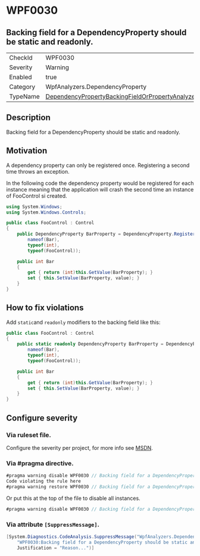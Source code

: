 # WPF0030
## Backing field for a DependencyProperty should be static and readonly.

<!-- start generated table -->
<table>
<tr>
  <td>CheckId</td>
  <td>WPF0030</td>
</tr>
<tr>
  <td>Severity</td>
  <td>Warning</td>
</tr>
<tr>
  <td>Enabled</td>
  <td>true</td>
</tr>
<tr>
  <td>Category</td>
  <td>WpfAnalyzers.DependencyProperty</td>
</tr>
<tr>
  <td>TypeName</td>
  <td><a href="https://github.com/DotNetAnalyzers/WpfAnalyzers/blob/master/WpfAnalyzers/NodeAnalyzers/DependencyPropertyBackingFieldOrPropertyAnalyzer.cs">DependencyPropertyBackingFieldOrPropertyAnalyzer</a></td>
</tr>
</table>
<!-- end generated table -->

## Description

Backing field for a DependencyProperty should be static and readonly.

## Motivation

A dependency property can only be registered once. Registering a second time throws an exception.

In the following code the dependency property would be registered for each instance meaning that the application will crash the second time an instance of FooControl si created.

```C#
using System.Windows;
using System.Windows.Controls;

public class FooControl : Control
{
    public DependencyProperty BarProperty = DependencyProperty.Register(
        nameof(Bar), 
        typeof(int), 
        typeof(FooControl));

    public int Bar
    {
        get { return (int)this.GetValue(BarProperty); }
        set { this.SetValue(BarProperty, value); }
    }
}
```

## How to fix violations

Add `static`and `readonly` modifiers to the backing field like this:

```C#
public class FooControl : Control
{
    public static readonly DependencyProperty BarProperty = DependencyProperty.Register(
        nameof(Bar), 
        typeof(int), 
        typeof(FooControl));

    public int Bar
    {
        get { return (int)this.GetValue(BarProperty); }
        set { this.SetValue(BarProperty, value); }
    }
}
```

<!-- start generated config severity -->
## Configure severity

### Via ruleset file.

Configure the severity per project, for more info see [MSDN](https://msdn.microsoft.com/en-us/library/dd264949.aspx).

### Via #pragma directive.
```C#
#pragma warning disable WPF0030 // Backing field for a DependencyProperty should be static and readonly.
Code violating the rule here
#pragma warning restore WPF0030 // Backing field for a DependencyProperty should be static and readonly.
```

Or put this at the top of the file to disable all instances.
```C#
#pragma warning disable WPF0030 // Backing field for a DependencyProperty should be static and readonly.
```

### Via attribute `[SuppressMessage]`.

```C#
[System.Diagnostics.CodeAnalysis.SuppressMessage("WpfAnalyzers.DependencyProperty", 
    "WPF0030:Backing field for a DependencyProperty should be static and readonly.", 
    Justification = "Reason...")]
```
<!-- end generated config severity -->